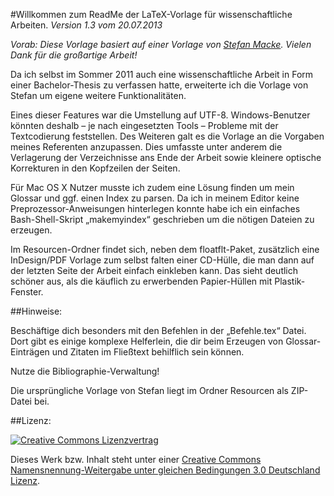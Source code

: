 
#Willkommen zum ReadMe der LaTeX-Vorlage für wissenschaftliche Arbeiten.
*Version 1.3 vom 20.07.2013*

*Vorab: Diese Vorlage basiert auf einer Vorlage von [Stefan Macke](http://blog.stefan-macke.com/2009/04/24/latex-vorlage-fuer-meine-masterarbeit-an-der-ohm-hochschule-nuernberg/). Vielen Dank für die großartige Arbeit!*


Da ich selbst im Sommer 2011 auch eine wissenschaftliche Arbeit in Form einer Bachelor-Thesis zu verfassen hatte, erweiterte ich die Vorlage von Stefan um eigene weitere Funktionalitäten. 


Eines dieser Features war die Umstellung auf UTF-8. Windows-Benutzer könnten deshalb – je nach eingesetzten Tools – Probleme mit der Textcodierung feststellen. Des Weiteren galt es die Vorlage an die Vorgaben meines Referenten anzupassen. Dies umfasste unter anderem die Verlagerung der Verzeichnisse ans Ende der Arbeit sowie kleinere optische Korrekturen in den Kopfzeilen der Seiten.


Für Mac OS X Nutzer musste ich zudem eine Lösung finden um mein Glossar und ggf. einen Index zu parsen. Da ich in meinem Editor keine Preprozessor-Anweisungen hinterlegen konnte habe ich ein einfaches Bash-Shell-Skript „makemyindex“ geschrieben um die nötigen Dateien zu erzeugen.


Im Resourcen-Ordner findet sich, neben dem floatflt-Paket, zusätzlich eine InDesign/PDF Vorlage zum selbst falten einer CD-Hülle, die man dann auf der letzten Seite der Arbeit einfach einkleben kann. Das sieht deutlich schöner aus, als die käuflich zu erwerbenden Papier-Hüllen mit Plastik-Fenster.



##Hinweise:

Beschäftige dich besonders mit den Befehlen in der „Befehle.tex“ Datei. Dort gibt es einige komplexe Helferlein, die dir beim Erzeugen von Glossar-Einträgen und Zitaten im Fließtext behilflich sein können.


Nutze die Bibliographie-Verwaltung! 


Die ursprüngliche Vorlage von Stefan liegt im Ordner Resourcen als ZIP-Datei bei.



##Lizenz:

[![Creative Commons Lizenzvertrag](http://i.creativecommons.org/l/by-sa/3.0/de/88x31.png)](http://creativecommons.org/licenses/by-sa/3.0/de/)

Dieses Werk bzw. Inhalt steht unter einer [Creative Commons Namensnennung-Weitergabe unter gleichen Bedingungen 3.0 Deutschland Lizenz](http://creativecommons.org/licenses/by-sa/3.0/de/).
